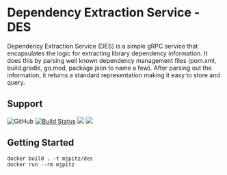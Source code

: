 # Dependency Extraction Service - DES

Dependency Extraction Service (DES) is a simple gRPC service that encapsulates the logic for extracting library dependency information.
It does this by parsing well known dependency management files (pom.xml, build.gradle, go.mod, package.json to name a few).
After parsing out the information, it returns a standard representation making it easy to store and query.

## Support

![GitHub](https://img.shields.io/github/license/mjpitz/rds.svg)
[![Build Status](https://travis-ci.com/mjpitz/des.svg?branch=master)](https://travis-ci.com/mjpitz/des)
[![](https://images.microbadger.com/badges/image/mjpitz/des.svg)](https://microbadger.com/images/mjpitz/des)
[![](https://images.microbadger.com/badges/version/mjpitz/des.svg)](https://microbadger.com/images/mjpitz/des)

## Getting Started

```
docker build . -t mjpitz/des
docker run --rm mjpitz
```
